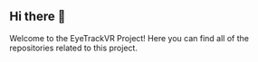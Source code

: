 ## Hi there 👋

Welcome to the EyeTrackVR Project! Here you can find all of the repositories related to this project. 


